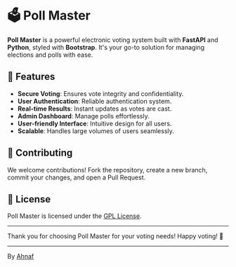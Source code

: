 # 🗳️ Poll Master

**Poll Master** is a powerful electronic voting system built with **FastAPI** and **Python**, styled with **Bootstrap**. It's your go-to solution for managing elections and polls with ease.

## 🎉 Features

- **Secure Voting**: Ensures vote integrity and confidentiality.
- **User Authentication**: Reliable authentication system.
- **Real-time Results**: Instant updates as votes are cast.
- **Admin Dashboard**: Manage polls effortlessly.
- **User-friendly Interface**: Intuitive design for all users.
- **Scalable**: Handles large volumes of users seamlessly.

## 🤝 Contributing

We welcome contributions! Fork the repository, create a new branch, commit your changes, and open a Pull Request.

## 📝 License

Poll Master is licensed under the [GPL License](LICENSE).

---

Thank you for choosing Poll Master for your voting needs! Happy voting! 🎉

---

By [Ahnaf](https://github.com/ahnaf505)
